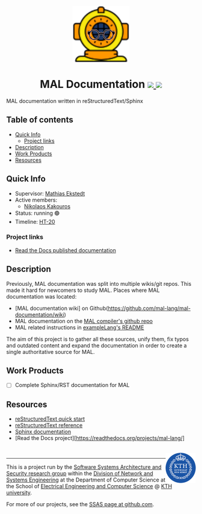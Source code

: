<!-- This template uses html code to offer a bit prettier formatting. This html
code is limited to the header and footer. The main body is and should be written
in markdown. -->

<h1 align="center" position="relative">
  <br>
  <img src="resources/images/mal-docs-logo.png" alt="MAL docs logo">
  <br>
  <br>
  <span>MAL Documentation</span>

  <a href="https://mal-lang.readthedocs.io/en/latest/">
    <img src="https://img.shields.io/badge/read_the_docs-live-site?style=flat-square" />
  </a>

  <a href="https://readthedocs.org/projects/mal-lang/">
    <img src="https://readthedocs.org/projects/mal-lang/badge/?style=flat-square" />
  </a>

  <br>
</h1>

<p align="justify">
  MAL documentation written in reStructuredText/Sphinx
<p>

## Table of contents
- [Quick Info](#quick-info)
  * [Project links](#project-links)
- [Description](#description)
- [Work Products](#work-products)
- [Resources](#resources)

## Quick Info

- Supervisor: [Mathias Ekstedt](https://www.kth.se/profile/mekstedt)
- Active members:
  - [Nikolaos Kakouros](https://www.kth.se/profile/nkak)
- Status: running :green_circle:
- Timeline: [HT-20](https://github.com/KTH-SSAS/mal-docs/milestone/1)

### Project links

- [Read the Docs published documentation](https://mal-lang.readthedocs.io/en/latest/)

## Description

Previously, MAL documentation was split into multiple wikis/git repos. This made
it hard for newcomers to study MAL. Places where MAL documentation was located:

- [MAL documentation wiki] on Github(https://github.com/mal-lang/mal-documentation/wiki)
- MAL documentation on the [MAL compiler's github repo](https://github.com/mal-lang/malcompiler/wiki)
- MAL related instructions in [exampleLang's README](https://github.com/mal-lang/exampleLang/)

The aim of this project is to gather all these sources, unify them, fix typos
and outdated content and expand the documentation in order to create a single
authoritative source for MAL.

## Work Products

- [ ] Complete Sphinx/RST documentation for MAL

## Resources
- [reStructuredText quick start](https://www.sphinx-doc.org/en/master/usage/restructuredtext/basics.html)
- [reStructuredText reference](https://docutils.sourceforge.io/docs/ref/rst/restructuredtext.html)
- [Sphinx documentation](https://www.sphinx-doc.org/en/master/contents.html)
- [Read the Docs project][https://readthedocs.org/projects/mal-lang/]

<br>

  <a href="https://www.kth.se/nse/research/software-systems-architecture-and-security/" >
    <img src="resources/images/kth-round.png" alt="KTH logo" width=80 align="right" />
  </a>

- - - -
This is a project run by the [Software Systems Architecture and Security research
group](https://www.kth.se/nse/research/software-systems-architecture-and-security/)
within the [Division of Network and Systems Engineering](https://kth.se/nse) at
the Department of Computer Science at the School of [Electrical Engineering and
Computer Science](https://www.kth.se/en/eecs) @ [KTH university](https://www.kth.se).

For more of our projects, see the [SSAS page at
github.com](https://github.com/KTH-SSAS).

